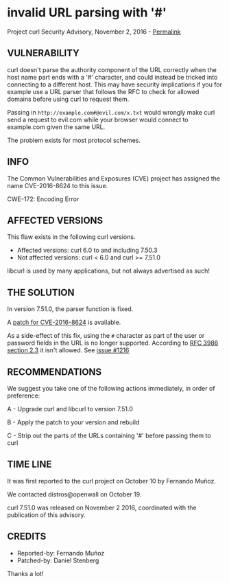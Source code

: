 invalid URL parsing with '#'
============================

Project curl Security Advisory, November 2, 2016 -
[Permalink](https://curl.se/docs/CVE-2016-8624.html)

VULNERABILITY
-------------

curl doesn't parse the authority component of the URL correctly when the host
name part ends with a '#' character, and could instead be tricked into
connecting to a different host. This may have security implications if you for
example use a URL parser that follows the RFC to check for allowed domains
before using curl to request them.

Passing in `http://example.com#@evil.com/x.txt` would wrongly make curl send a
request to evil.com while your browser would connect to example.com given the
same URL.

The problem exists for most protocol schemes.

INFO
----

The Common Vulnerabilities and Exposures (CVE) project has assigned the name
CVE-2016-8624 to this issue.

CWE-172: Encoding Error

AFFECTED VERSIONS
-----------------

This flaw exists in the following curl versions.

- Affected versions: curl 6.0 to and including 7.50.3
- Not affected versions: curl < 6.0 and curl >= 7.51.0

libcurl is used by many applications, but not always advertised as such!

THE SOLUTION
------------

In version 7.51.0, the parser function is fixed.

A [patch for CVE-2016-8624](https://curl.se/CVE-2016-8624.patch) is
available.

As a side-effect of this fix, using the `#` character as part of the user or
password fields in the URL is no longer supported. According to [RFC 3986
section 2.3](https://datatracker.ietf.org/doc/html/rfc3986#section-2.3) it
isn't allowed. See [issue #1216](https://github.com/curl/curl/issues/1216)

RECOMMENDATIONS
---------------

We suggest you take one of the following actions immediately, in order of
preference:

 A - Upgrade curl and libcurl to version 7.51.0

 B - Apply the patch to your version and rebuild

 C - Strip out the parts of the URLs containing '#' before passing them to curl

TIME LINE
---------

It was first reported to the curl project on October 10 by Fernando Muñoz.

We contacted distros@openwall on October 19.

curl 7.51.0 was released on November 2 2016, coordinated with the publication
of this advisory.

CREDITS
-------

- Reported-by: Fernando Muñoz
- Patched-by: Daniel Stenberg

Thanks a lot!
